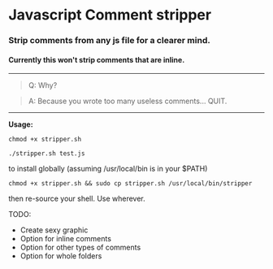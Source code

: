 # Javascript Comment stripper
### Strip comments from any js file for a clearer mind.
#### Currently this won't strip comments that are inline.
---
> Q: Why?

> A: Because you wrote too many useless comments... QUIT.
---
**Usage:**

```chmod +x stripper.sh```

```./stripper.sh test.js```

to install globally (assuming /usr/local/bin is in your $PATH)

```chmod +x stripper.sh && sudo cp stripper.sh /usr/local/bin/stripper```

then re-source your shell. Use wherever.

TODO: 
- Create sexy graphic
- Option for inline comments
- Option for other types of comments
- Option for whole folders
